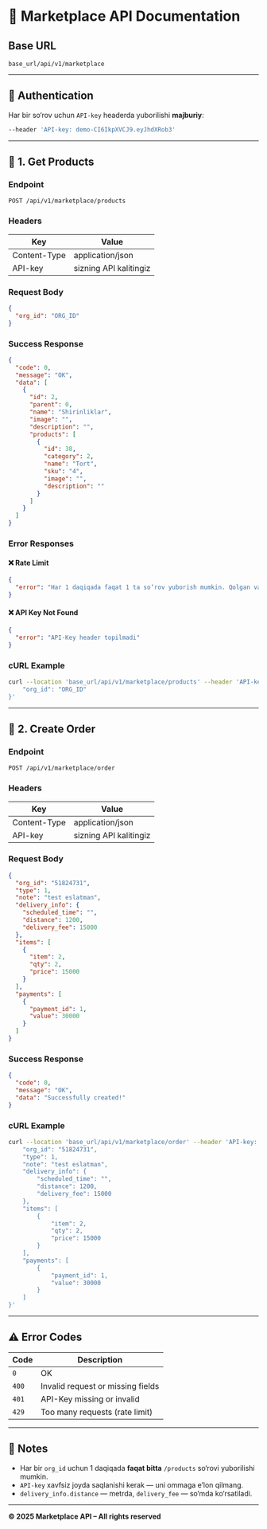 # 🧾 Marketplace API Documentation

## Base URL
```
base_url/api/v1/marketplace
```

---

## 🔑 Authentication

Har bir so‘rov uchun `API-key` headerda yuborilishi **majburiy**:

```bash
--header 'API-key: demo-CI6IkpXVCJ9.eyJhdXRob3'
```

---

## 🛒 1. Get Products

### Endpoint
```
POST /api/v1/marketplace/products
```

### Headers
| Key | Value |
|-----|--------|
| Content-Type | application/json |
| API-key | sizning API kalitingiz |

### Request Body
```json
{
  "org_id": "ORG_ID"
}
```

### Success Response
```json
{
  "code": 0,
  "message": "OK",
  "data": [
    {
      "id": 2,
      "parent": 0,
      "name": "Shirinliklar",
      "image": "",
      "description": "",
      "products": [
        {
          "id": 38,
          "category": 2,
          "name": "Tort",
          "sku": "4",
          "image": "",
          "description": ""
        }
      ]
    }
  ]
}
```

### Error Responses
#### ❌ Rate Limit
```json
{
  "error": "Har 1 daqiqada faqat 1 ta so‘rov yuborish mumkin. Qolgan vaqt: 19s"
}
```

#### ❌ API Key Not Found
```json
{
  "error": "API-Key header topilmadi"
}
```

### cURL Example
```bash
curl --location 'base_url/api/v1/marketplace/products' --header 'API-key: demo-CI6IkpXVCJ9.eyJhdXRob3' --header 'Content-Type: application/json' --data '{
    "org_id": "ORG_ID"
}'
```

---

## 🧾 2. Create Order

### Endpoint
```
POST /api/v1/marketplace/order
```

### Headers
| Key | Value |
|-----|--------|
| Content-Type | application/json |
| API-key | sizning API kalitingiz |

### Request Body
```json
{
  "org_id": "51824731",
  "type": 1,
  "note": "test eslatman",
  "delivery_info": {
    "scheduled_time": "",
    "distance": 1200,
    "delivery_fee": 15000
  },
  "items": [
    {
      "item": 2,
      "qty": 2,
      "price": 15000
    }
  ],
  "payments": [
    {
      "payment_id": 1,
      "value": 30000
    }
  ]
}
```

### Success Response
```json
{
  "code": 0,
  "message": "OK",
  "data": "Successfully created!"
}
```

### cURL Example
```bash
curl --location 'base_url/api/v1/marketplace/order' --header 'API-key: demo-CI6IkpXVCJ9.eyJhdXRob3' --header 'Content-Type: application/json' --data '{
    "org_id": "51824731",
    "type": 1,
    "note": "test eslatman",
    "delivery_info": {
        "scheduled_time": "",
        "distance": 1200,
        "delivery_fee": 15000
    },
    "items": [
        {
            "item": 2,
            "qty": 2,
            "price": 15000
        }
    ],
    "payments": [
        {
            "payment_id": 1,
            "value": 30000
        }
    ]
}'
```

---

## ⚠️ Error Codes

| Code | Description |
|------|--------------|
| `0` | OK |
| `400` | Invalid request or missing fields |
| `401` | API-Key missing or invalid |
| `429` | Too many requests (rate limit) |

---

## 🧠 Notes

- Har bir `org_id` uchun 1 daqiqada **faqat bitta** `/products` so‘rovi yuborilishi mumkin.  
- `API-key` xavfsiz joyda saqlanishi kerak — uni ommaga e’lon qilmang.  
- `delivery_info.distance` — metrda, `delivery_fee` — so‘mda ko‘rsatiladi.

---

**© 2025 Marketplace API – All rights reserved**
